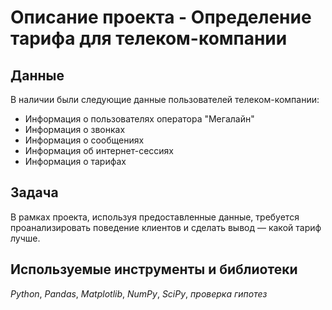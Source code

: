 # Описание проекта - Определение тарифа для телеком-компании
## Данные

В наличии были следующие данные пользователей телеком-компании:
- Информация о пользователях оператора "Мегалайн"
- Информация о звонках
- Информация о сообщениях
- Информация об интернет-сессиях
- Информация о тарифах

## Задача

В рамках проекта, используя предоставленные данные, требуется проанализировать поведение клиентов и сделать вывод — какой тариф лучше.

## Используемые инструменты и библиотеки
*Python*, *Pandas*, *Matplotlib*, *NumPy*, *SciPy*, *проверка гипотез*

